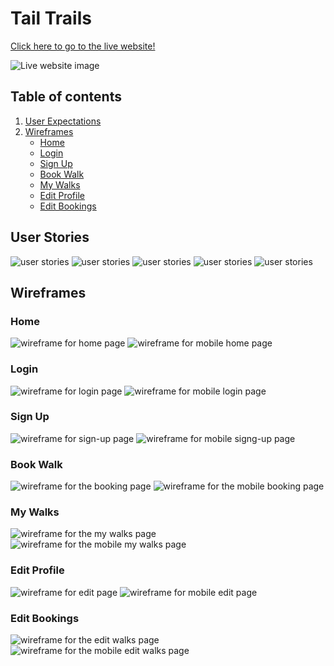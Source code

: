 # Tail Trails

<!--Add Website Description-->

[Click here to go to the live website!](<!--Add Website Link-->) 

<img src=" <!--Add Live Web Image--> " alt="Live website image"> 


## Table of contents

1. [User Expectations](#user-expectations)
2. [Wireframes](#wireframes)
    - [Home](#home)
    - [Login](#login)
    - [Sign Up](#sign-up)
    - [Book Walk](#book-walk)
    - [My Walks](#my-walks)
    - [Edit Profile](#edit-profile)
    - [Edit Bookings](#edit-bookings)

## User Stories

<img src="assets/images/user-stories1.png" alt="user stories">
<img src="assets/images/user-stories2.png" alt="user stories">
<img src="assets/images/user-stories3.png" alt="user stories">
<img src="assets/images/user-stories4.png" alt="user stories">
<img src="assets/images/user-stories5.png" alt="user stories">

## Wireframes

### Home 
<img src="assets/images/home.png" alt="wireframe for home page">
<img src="assets/images/home-m.png" alt="wireframe for mobile home page">

### Login
<img src="assets/images/login.png" alt="wireframe for login page">
<img src="assets/images/login-m.png" alt="wireframe for mobile login page">

### Sign Up 
<img src="assets/images/sign-up.png" alt="wireframe for sign-up page">
<img src="assets/images/sign-up-m.png" alt="wireframe for mobile signg-up page">

### Book Walk 
<img src="assets/images/book.png" alt="wireframe for the booking page">
<img src="assets/images/book-m.png" alt="wireframe for the mobile booking page">

### My Walks 
<img src="assets/images/my-walks.png" alt="wireframe for the my walks page">
<img src="assets/images/my-walks-m.png" alt="wireframe for the mobile my walks page">

### Edit Profile
<img src="assets/images/edit.png" alt="wireframe for edit page">
<img src="assets/images/edit-m.png" alt="wireframe for mobile edit page">

### Edit Bookings
<img src="assets/images/edit-walks.png" alt="wireframe for the edit walks page">
<img src="assets/images/edit-walks-m.png" alt="wireframe for the mobile edit walks page">
